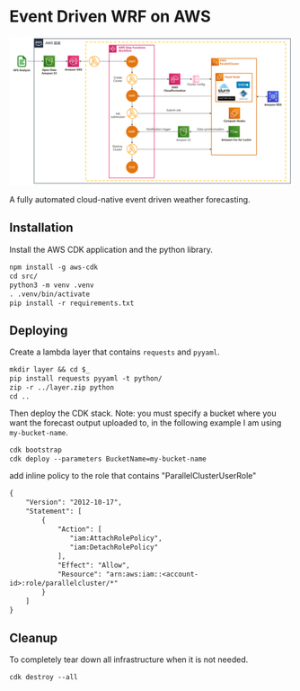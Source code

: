 # Event Driven WRF on AWS
![Overview image](./img/arch.png)

A fully automated cloud-native event driven weather forecasting.


## Installation

Install the AWS CDK application and the python library.

```
npm install -g aws-cdk
cd src/
python3 -m venv .venv
. .venv/bin/activate
pip install -r requirements.txt
```
## Deploying

Create a lambda layer that contains `requests` and `pyyaml`.
```
mkdir layer && cd $_
pip install requests pyyaml -t python/
zip -r ../layer.zip python
cd ..
```



Then deploy the CDK stack. Note: you must specify a bucket where you want the
forecast output uploaded to, in the following example I am using
`my-bucket-name`.

```
cdk bootstrap
cdk deploy --parameters BucketName=my-bucket-name
```
add inline policy to the role that contains "ParallelClusterUserRole"
```
{
    "Version": "2012-10-17",
    "Statement": [
        {
            "Action": [
               "iam:AttachRolePolicy",
               "iam:DetachRolePolicy"
            ],
            "Effect": "Allow",
            "Resource": "arn:aws:iam::<account-id>:role/parallelcluster/*"
        }
    ]
}
```
## Cleanup

To completely tear down all infrastructure when it is not needed.

```
cdk destroy --all
```
